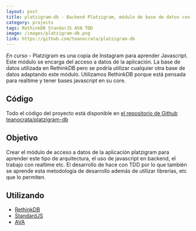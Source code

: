 ```yaml
---
layout: post
title: platzigram-db - Backend Platzigram, módulo de base de datos con RethinkDB
category: projects
tags: RethinkDB StandarJS AVA TDD
image: /images/platzigram-db.png
link: https://github.com/teanocrata/platzigram-db
---
```


*En curso* - Platzigram es una copia de Instagram para aprender Javascript. Este módulo se encarga del acceso a datos de la aplicación. La base de datos utilizada en RethinkDB pero se podría utilizar cualquier otra base de datos adaptando este módulo. Utilizamos RethinkDB porque está pensada para realtime y tener bases javascript en su core.

## Código

Todo el código del proyecto está disponible en [el repositorio de Github teanocrata/platzigram-db](https://github.com/teanocrata/platzigram-db)

## Objetivo

Crear el módulo de acceso a datos de la aplicación platzigram para aprender este tipo de arquitectura, el uso de javascript en backend, el trabajo con realtime etc. El desarrollo de hace con TDD por lo que también se aprende esta metodología de desarrollo además de utilizar librerías, etc que lo permiten.

## Utilizando

* [RethinkDB](https://www.rethinkdb.com/)
* [StandardJS](http://standardjs.com/)
* [AVA](https://github.com/avajs/ava)
